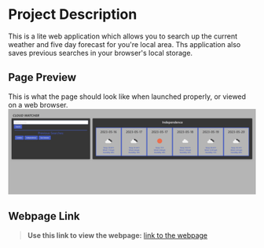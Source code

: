 # Project Description
This is a lite web application which allows you to search up the current weather and five day forecast for you're local area. Ths application also saves previous searches in your browser's local storage.

## Page Preview
This is what the page should look like when launched properly, or viewed on a web browser.
![A screenshot of the deployed site](./assets/Screenshot%202023-05-15%20191950.jpg)

## Webpage Link
> **Use this link to view the webpage:** [link to the webpage](https://antimatternova.github.io/Weather-Tracker/)